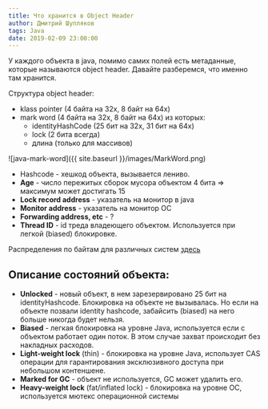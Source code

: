 ```yaml
---
title: Что хранится в Object Header 
author: Дмитрий Шупляков
tags: Java
date: 2019-02-09 23:00:00
---
```


У каждого объекта в java, помимо самих полей есть метаданные, которые называются object header.
Давайте разберемся, что именно там хранится. <!-- more --> 

Структура object header:  

 - klass pointer (4 байта на 32x, 8 байт на 64х)  
 - mark word (4 байта на 32x, 8 байт на 64х) из которых:  
      - identityHashCode  (25 бит на 32x, 31 бит на 64х)
      - lock  (2 бита всегда)
      - длина (только для массивов)  
      
      
![java-mark-word]({{ site.baseurl }}/images/MarkWord.png)      

- Hashcode - хешкод объекта, вызывается лениво.  
- **Age** - число пережитых сборок мусора объектом 4 бита => максимум может достигать 15  
- **Lock record address** - указатель на монитор в java
- **Monitor address** - указатель на монитор ОС
- **Forwarding address, etc** - ?
- **Thread ID** - id треда владеющего объектом. Используется при легкой (biased) блокировке.

     
Распределения по байтам для различных систем [здесь](https://gist.github.com/arturmkrtchyan/43d6135e8a15798cc46c)

## Описание состояний объекта:

- **Unlocked** - новый объект, в нем зарезервировано 25 бит на identityHashcode. Блокировка на объекте не вызывалась. Но если на объекте позвали identity hashcode, забайсить (biased) на него больше никогда будет нельзя.  
- **Biased** - легкая блокировка на уровне Java, используется если с объектом работает один поток. В этом случае захват происходит без накладных расходов.  
- **Light-weight lock** (thin) - блокировка на уровне Java, использует CAS операции для гарантирования эксклюзивного доступа при небольшом контеншене.  
- **Marked for GC** - объект не используется, GC может удалить его.
- **Heavy-weight lock** (fat/inflated lock) - блокировка на уровне ОС, используется мютекс операционной системы  
   
